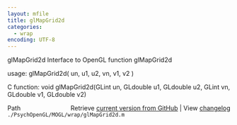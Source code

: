 ```yaml
---
layout: mfile
title: glMapGrid2d
categories:
  - wrap
encoding: UTF-8
---
```


glMapGrid2d  Interface to OpenGL function glMapGrid2d  

usage:  glMapGrid2d( un, u1, u2, vn, v1, v2 )  

C function:  void glMapGrid2d(GLint un, GLdouble u1, GLdouble u2, GLint vn, GLdouble v1, GLdouble v2)  


<div class="code_header" style="text-align:right;">
  <span style="float:left;">Path&nbsp;&nbsp;</span> <span class="counter">Retrieve <a href=
  "https://raw.github.com/Psychtoolbox-3/Psychtoolbox-3/beta/./PsychOpenGL/MOGL/wrap/glMapGrid2d.m">current version from GitHub</a> | View <a href=
  "https://github.com/Psychtoolbox-3/Psychtoolbox-3/commits/beta/./PsychOpenGL/MOGL/wrap/glMapGrid2d.m">changelog</a></span>
</div>
<div class="code">
  <code>./PsychOpenGL/MOGL/wrap/glMapGrid2d.m</code>
</div>
